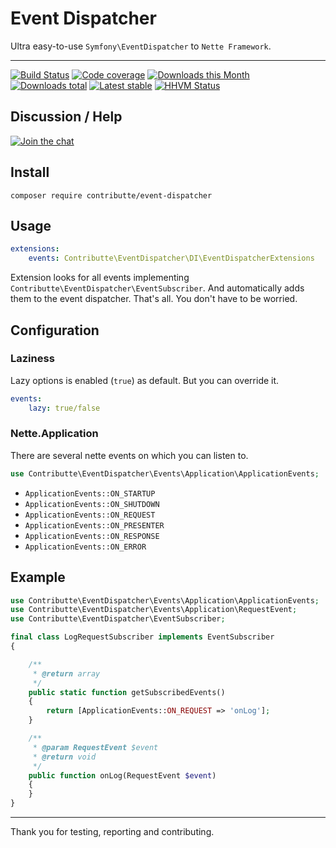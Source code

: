 # Event Dispatcher

Ultra easy-to-use `Symfony\EventDispatcher` to `Nette Framework`.

-----

[![Build Status](https://img.shields.io/travis/contributte/event-dispatcher.svg?style=flat-square)](https://travis-ci.org/contributte/event-dispatcher)
[![Code coverage](https://img.shields.io/coveralls/contributte/event-dispatcher.svg?style=flat-square)](https://coveralls.io/r/contributte/event-dispatcher)
[![Downloads this Month](https://img.shields.io/packagist/dm/contributte/event-dispatcher.svg?style=flat-square)](https://packagist.org/packages/contributte/event-dispatcher)
[![Downloads total](https://img.shields.io/packagist/dt/contributte/event-dispatcher.svg?style=flat-square)](https://packagist.org/packages/contributte/event-dispatcher)
[![Latest stable](https://img.shields.io/packagist/v/contributte/event-dispatcher.svg?style=flat-square)](https://packagist.org/packages/contributte/event-dispatcher)
[![HHVM Status](https://img.shields.io/hhvm/contributte/event-dispatcher.svg?style=flat-square)](http://hhvm.h4cc.de/package/contributte/event-dispatcher)

## Discussion / Help

[![Join the chat](https://img.shields.io/gitter/room/contributte/contributte.svg?style=flat-square)](https://gitter.im/contributte/contributte?utm_source=badge&utm_medium=badge&utm_campaign=pr-badge&utm_content=badge)

## Install

```
composer require contributte/event-dispatcher
```

## Usage

```yaml
extensions:
    events: Contributte\EventDispatcher\DI\EventDispatcherExtensions
```

Extension looks for all events implementing `Contributte\EventDispatcher\EventSubscriber`. And automatically adds them to the event dispatcher. 
That's all. You don't have to be worried.

## Configuration

### Laziness

Lazy options is enabled (`true`) as default. But you can override it.

```yaml
events:
    lazy: true/false
```

### Nette.Application

There are several nette events on which you can listen to.

```php
use Contributte\EventDispatcher\Events\Application\ApplicationEvents;
```

- `ApplicationEvents::ON_STARTUP`
- `ApplicationEvents::ON_SHUTDOWN`
- `ApplicationEvents::ON_REQUEST`
- `ApplicationEvents::ON_PRESENTER`
- `ApplicationEvents::ON_RESPONSE`
- `ApplicationEvents::ON_ERROR`

## Example

```php
use Contributte\EventDispatcher\Events\Application\ApplicationEvents;
use Contributte\EventDispatcher\Events\Application\RequestEvent;
use Contributte\EventDispatcher\EventSubscriber;

final class LogRequestSubscriber implements EventSubscriber
{

	/**
	 * @return array
	 */
	public static function getSubscribedEvents()
	{
		return [ApplicationEvents::ON_REQUEST => 'onLog'];
	}

	/**
	 * @param RequestEvent $event
	 * @return void
	 */
	public function onLog(RequestEvent $event)
	{
	}
}

```

-----

Thank you for testing, reporting and contributing.
